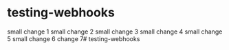# testing-webhooks
small change 1
small change 2
small change 3
small change 4
small change 5
small change 6
change 7# testing-webhooks
